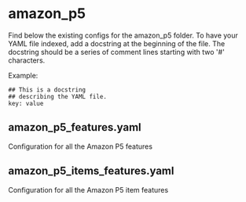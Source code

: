 # amazon_p5

Find below the existing configs for the amazon_p5 folder. To have your YAML file indexed, add a docstring at the beginning of the file.
The docstring should be a series of comment lines starting with two '#' characters.

Example:
```
## This is a docstring
## describing the YAML file.
key: value
```


## amazon_p5_features.yaml

Configuration for all the Amazon P5 features


## amazon_p5_items_features.yaml

Configuration for all the Amazon P5 item features
